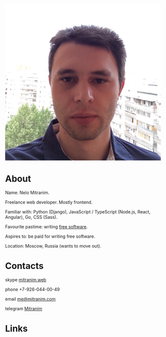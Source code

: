 <div style="margin-bottom: 0"><img src="/images/face-square.jpg" class="right"></div>

# About

Name: Nelo Mitranim.

Freelance web developer. Mostly frontend.

Familiar with: Python (Django), JavaScript / TypeScript (Node.js, React, Angular), Go, CSS (Sass).

Favourite pastime: writing [free software](/projects/).

Aspires to: be paid for writing free software.

Location: Moscow, Russia (wants to move out).

# Contacts

<span class="fa fa-skype inline"></span>skype [mitranim.web](skype:mitranim.web?chat)

<span class="fa fa-mobile inline"></span><span>phone +7-926-044-00-49</span>

<span class="fa fa-at inline"></span>email [me@mitranim.com](mailto:me@mitranim.com)

<span class="fa fa-paper-plane-o inline"></span>telegram [Mitranim](https://telegram.me/Mitranim)

# Links

<p style="font-size: 2em">
  <a href="https://github.com/Mitranim" target="_blank" class="fa fa-github dark pop"></a>
  <a href="http://twitter.com/mitranim" target="_blank" class="fa fa-twitter dark pop"></a>
  <a href="http://linkedin.com/in/mitranim" target="_blank" class="fa fa-linkedin dark pop"></a>
  <a href="http://facebook.com/mitranim" target="_blank" class="fa fa-facebook dark pop"></a>
</p>
